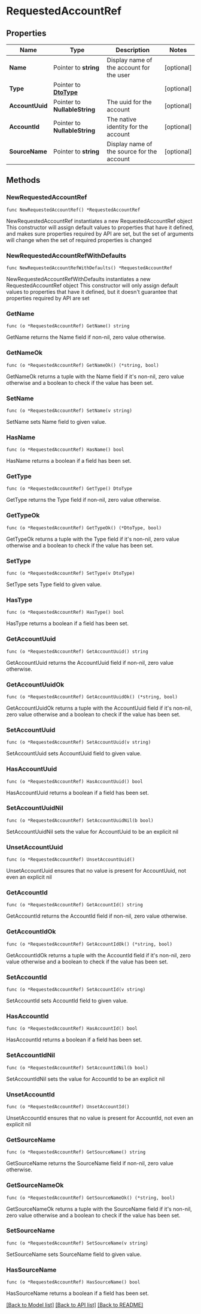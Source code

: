 # RequestedAccountRef

## Properties

Name | Type | Description | Notes
------------ | ------------- | ------------- | -------------
**Name** | Pointer to **string** | Display name of the account for the user | [optional] 
**Type** | Pointer to [**DtoType**](DtoType.md) |  | [optional] 
**AccountUuid** | Pointer to **NullableString** | The uuid for the account | [optional] 
**AccountId** | Pointer to **NullableString** | The native identity for the account | [optional] 
**SourceName** | Pointer to **string** | Display name of the source for the account | [optional] 

## Methods

### NewRequestedAccountRef

`func NewRequestedAccountRef() *RequestedAccountRef`

NewRequestedAccountRef instantiates a new RequestedAccountRef object
This constructor will assign default values to properties that have it defined,
and makes sure properties required by API are set, but the set of arguments
will change when the set of required properties is changed

### NewRequestedAccountRefWithDefaults

`func NewRequestedAccountRefWithDefaults() *RequestedAccountRef`

NewRequestedAccountRefWithDefaults instantiates a new RequestedAccountRef object
This constructor will only assign default values to properties that have it defined,
but it doesn't guarantee that properties required by API are set

### GetName

`func (o *RequestedAccountRef) GetName() string`

GetName returns the Name field if non-nil, zero value otherwise.

### GetNameOk

`func (o *RequestedAccountRef) GetNameOk() (*string, bool)`

GetNameOk returns a tuple with the Name field if it's non-nil, zero value otherwise
and a boolean to check if the value has been set.

### SetName

`func (o *RequestedAccountRef) SetName(v string)`

SetName sets Name field to given value.

### HasName

`func (o *RequestedAccountRef) HasName() bool`

HasName returns a boolean if a field has been set.

### GetType

`func (o *RequestedAccountRef) GetType() DtoType`

GetType returns the Type field if non-nil, zero value otherwise.

### GetTypeOk

`func (o *RequestedAccountRef) GetTypeOk() (*DtoType, bool)`

GetTypeOk returns a tuple with the Type field if it's non-nil, zero value otherwise
and a boolean to check if the value has been set.

### SetType

`func (o *RequestedAccountRef) SetType(v DtoType)`

SetType sets Type field to given value.

### HasType

`func (o *RequestedAccountRef) HasType() bool`

HasType returns a boolean if a field has been set.

### GetAccountUuid

`func (o *RequestedAccountRef) GetAccountUuid() string`

GetAccountUuid returns the AccountUuid field if non-nil, zero value otherwise.

### GetAccountUuidOk

`func (o *RequestedAccountRef) GetAccountUuidOk() (*string, bool)`

GetAccountUuidOk returns a tuple with the AccountUuid field if it's non-nil, zero value otherwise
and a boolean to check if the value has been set.

### SetAccountUuid

`func (o *RequestedAccountRef) SetAccountUuid(v string)`

SetAccountUuid sets AccountUuid field to given value.

### HasAccountUuid

`func (o *RequestedAccountRef) HasAccountUuid() bool`

HasAccountUuid returns a boolean if a field has been set.

### SetAccountUuidNil

`func (o *RequestedAccountRef) SetAccountUuidNil(b bool)`

 SetAccountUuidNil sets the value for AccountUuid to be an explicit nil

### UnsetAccountUuid
`func (o *RequestedAccountRef) UnsetAccountUuid()`

UnsetAccountUuid ensures that no value is present for AccountUuid, not even an explicit nil
### GetAccountId

`func (o *RequestedAccountRef) GetAccountId() string`

GetAccountId returns the AccountId field if non-nil, zero value otherwise.

### GetAccountIdOk

`func (o *RequestedAccountRef) GetAccountIdOk() (*string, bool)`

GetAccountIdOk returns a tuple with the AccountId field if it's non-nil, zero value otherwise
and a boolean to check if the value has been set.

### SetAccountId

`func (o *RequestedAccountRef) SetAccountId(v string)`

SetAccountId sets AccountId field to given value.

### HasAccountId

`func (o *RequestedAccountRef) HasAccountId() bool`

HasAccountId returns a boolean if a field has been set.

### SetAccountIdNil

`func (o *RequestedAccountRef) SetAccountIdNil(b bool)`

 SetAccountIdNil sets the value for AccountId to be an explicit nil

### UnsetAccountId
`func (o *RequestedAccountRef) UnsetAccountId()`

UnsetAccountId ensures that no value is present for AccountId, not even an explicit nil
### GetSourceName

`func (o *RequestedAccountRef) GetSourceName() string`

GetSourceName returns the SourceName field if non-nil, zero value otherwise.

### GetSourceNameOk

`func (o *RequestedAccountRef) GetSourceNameOk() (*string, bool)`

GetSourceNameOk returns a tuple with the SourceName field if it's non-nil, zero value otherwise
and a boolean to check if the value has been set.

### SetSourceName

`func (o *RequestedAccountRef) SetSourceName(v string)`

SetSourceName sets SourceName field to given value.

### HasSourceName

`func (o *RequestedAccountRef) HasSourceName() bool`

HasSourceName returns a boolean if a field has been set.


[[Back to Model list]](../README.md#documentation-for-models) [[Back to API list]](../README.md#documentation-for-api-endpoints) [[Back to README]](../README.md)


